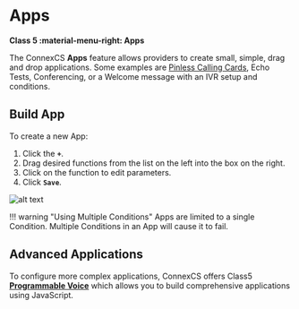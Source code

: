# Apps
**Class 5 :material-menu-right: Apps**

The ConnexCS **Apps** feature allows providers to create small, simple, drag and drop applications. Some examples are [Pinless Calling Cards](https://docs.connexcs.com/calling-card/), Echo Tests, Conferencing, or a Welcome message with an IVR setup and conditions. 

## Build App
To create a new App:

1. Click the **`+`**.
2. Drag desired functions from the list on the left into the box on the right.
3. Click on the function to edit parameters. 
4. Click **`Save`**. 

![alt text][apps]

!!! warning "Using Multiple Conditions"
    Apps are limited to a single Condition. Multiple Conditions in an App will cause it to fail.  
    
## Advanced Applications
To configure more complex applications, ConnexCS offers Class5 **[Programmable Voice](https://docs.connexcs.com/developers/scriptforge/#class-5-programmable-voice)** which allows you to build comprehensive applications using JavaScript.    
    

[apps]: /class5/img/apps.png "Add App"



